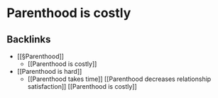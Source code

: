 # Parenthood is costly
<!-- #research How much does it cost to raise a child in Denmark? -->

## Backlinks
* [[§Parenthood]]
	* [[Parenthood is costly]]
* [[Parenthood is hard]]
	* [[Parenthood takes time]]
[[Parenthood decreases relationship satisfaction]]
[[Parenthood is costly]]

<!-- #Life -->

<!-- {BearID:97EFC8F7-3C0A-4434-974F-50A34DAB2CB6-15756-0000130427B1D6AE} -->
